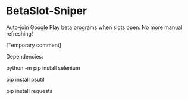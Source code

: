 # BetaSlot-Sniper
Auto-join Google Play beta programs when slots open. No more manual refreshing!

[Temporary comment]

Dependencies:

python -m pip install selenium

pip install psutil

pip install requests
